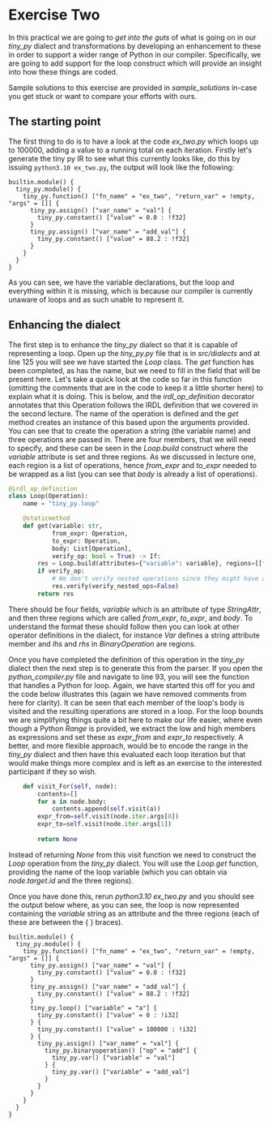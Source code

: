 # Exercise Two

In this practical we are going to _get into the guts_ of what is going on in our _tiny_py_ dialect and transformations by developing an enhancement to these in order to support a wider range of Python in our compiler. Specifically, we are going to add support for the loop construct which will provide an insight into how these things are coded.

Sample solutions to this exercise are provided in _sample_solutions_ in-case you get stuck or want to compare your efforts with ours.

## The starting point

The first thing to do is to have a look at the code _ex_two.py_ which loops up to 100000, adding a value to a running total on each iteration. Firstly let's generate the tiny py IR to see what this currently looks like, do this by issuing `python3.10 ex_two.py`, the output will look like the following:

```
builtin.module() {
  tiny_py.module() {
    tiny_py.function() ["fn_name" = "ex_two", "return_var" = !empty, "args" = []] {
      tiny_py.assign() ["var_name" = "val"] {
        tiny_py.constant() ["value" = 0.0 : !f32]
      }
      tiny_py.assign() ["var_name" = "add_val"] {
        tiny_py.constant() ["value" = 88.2 : !f32]
      }
    }
  }
}
```

As you can see, we have the variable declarations, but the loop and everything within it is missing, which is because our compiler is currently unaware of loops and as such unable to represent it. 

## Enhancing the dialect

The first step is to enhance the _tiny_py_ dialect so that it is capable of representing a loop. Open up the _tiny_py.py_ file that is in _src/dialects_ and at line 125 you will see we have started the _Loop_ class. The _get_ function has been completed, as has the name, but we need to fill in the field that will be present here. Let's take a quick look at the code so far in this function (omitting the comments that are in the code to keep it a little shorter here) to explain what it is doing. This is below, and the _irdl_op_definition_ decorator annotates that this Operation follows the IRDL definition that we covered in the second lecture. The name of the operation is defined and the _get_ method creates an instance of this based upon the arguments provided. You can see that to create the operation a string (the variable name) and three operations are passed in. There are four members, that we will need to specify, and these can be seen in the _Loop.build_ construct where the _variable_ attribute is set and three regions. As we discussed in lecture one, each region is a list of operations, hence _from_expr_ and _to_expr_ needed to be wrapped as a list (you can see that _body_ is already a list of operations).

```Python
@irdl_op_definition
class Loop(Operation):
    name = "tiny_py.loop"

    @staticmethod
    def get(variable: str,
            from_expr: Operation,
            to_expr: Operation,
            body: List[Operation],
            verify_op: bool = True) -> If:
        res = Loop.build(attributes={"variable": variable}, regions=[[from_expr], [to_expr], body])
        if verify_op:
            # We don't verify nested operations since they might have already been verified
            res.verify(verify_nested_ops=False)
        return res
```


There should be four fields, _variable_ which is an attribute of type _StringAttr_, and then three regions which are called _from_expr_, _to_expr_, and _body_. To understand the format these should follow then you can look at other operator definitions in the dialect, for instance _Var_ defines a string attribute member and _lhs_ and _rhs_ in _BinaryOperation_ are regions.

Once you have completed the definition of this operation in the _tiny_py_ dialect then the next step is to generate this from the parser. If you open the _python_compiler.py_ file and navigate to line 93, you will see the function that handles a Python for loop. Again, we have started this off for you and the code below illustrates this (again we have removed comments from here for clarity). It can be seen that each member of the loop's body is visited and the resulting operations are stored in a loop. For the loop bounds we are simplifying things quite a bit here to make our life easier, where even though a Python _Range_ is provided, we extract the low and high members as expressions and set these as _expr_from_ and _expr_to_ respectively. A better, and more flexible approach, would be to encode the range in the _tiny_py_ dialect and then have this evaluated each loop iteration but that would make things more complex and is left as an exercise to the interested participant if they so wish.

```Python
    def visit_For(self, node):       
        contents=[]
        for a in node.body:
            contents.append(self.visit(a))
        expr_from=self.visit(node.iter.args[0])
        expr_to=self.visit(node.iter.args[1])
        
        return None  
```

Instead of returning _None_ from this visit function we need to construct the _Loop_ operation from the _tiny_py_ dialect. You will use the _Loop.get_ function, providing the name of the loop variable (which you can obtain via _node.target.id_ and the three regions).

Once you have done this, rerun _python3.10 ex_two.py_ and you should see the output below where, as you can see, the loop is now represented containing the _variable_ string as an attribute and the three regions (each of these are between the { } braces).

```
builtin.module() {
  tiny_py.module() {
    tiny_py.function() ["fn_name" = "ex_two", "return_var" = !empty, "args" = []] {
      tiny_py.assign() ["var_name" = "val"] {
        tiny_py.constant() ["value" = 0.0 : !f32]
      }
      tiny_py.assign() ["var_name" = "add_val"] {
        tiny_py.constant() ["value" = 88.2 : !f32]
      }
      tiny_py.loop() ["variable" = "a"] {
        tiny_py.constant() ["value" = 0 : !i32]
      } {
        tiny_py.constant() ["value" = 100000 : !i32]
      } {
        tiny_py.assign() ["var_name" = "val"] {
          tiny_py.binaryoperation() ["op" = "add"] {
            tiny_py.var() ["variable" = "val"]
          } {
            tiny_py.var() ["variable" = "add_val"]
          }
        }
      }
    }
  }
}
```